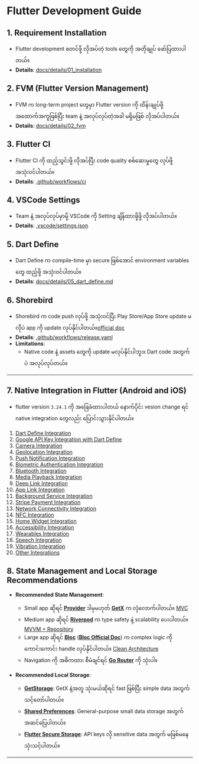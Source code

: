 # Flutter Development Guide

## 1. Requirement Installation

- Flutter development စတင်ဖို့ လိုအပ်တဲ့ tools တွေကို အတိုချုပ် ဖော်ပြထားပါတယ်။
- **Details**: [docs/details/01_installation](docs/details/01_installation.md)

## 2. FVM (Flutter Version Management)

- FVM က long-term project တွေမှာ Flutter version ကို ထိန်းချုပ်ဖို့ အထောက်အကူဖြစ်ပြီး team နဲ့ အလုပ်လုပ်တဲ့အခါ မရှိမဖြစ် လိုအပ်ပါတယ်။
- **Details**: [docs/details/02_fvm](docs/details/02_fvm.md)

## 3. Flutter CI

- Flutter CI ကို ထည့်သွင်းဖို့ လိုအပ်ပြီး code quality စစ်ဆေးမှုတွေ လုပ်ဖို့ အသုံးဝင်ပါတယ်။
- **Details**: [.github/workflows/ci](.github/workflows/ci.yaml)

## 4. VSCode Settings

- Team နဲ့ အလုပ်လုပ်မှာမို့ VSCode ကို Setting ချိန်ထားဖို့ဖို့ လိုအပ်ပါတယ်။
- **Details**: [.vscode/settings.json](.vscode/settings.json)

## 5. Dart Define

- Dart Define က compile-time မှာ secure ဖြစ်အောင် environment variables တွေ ထည့်ဖို့ အသုံးဝင်ပါတယ်။
- **Details**: [docs/details/05_dart_define.md](docs/details/05_dart_define.md)

## 6. Shorebird

- Shorebird က code push လုပ်ဖို့ အသုံးဝင်ပြီး Play Store/App Store update မလိုပဲ app ကို update လုပ်နိုင်ပါတယ်။[official doc](https://docs.shorebird.dev/)
- **Details**: [.github/workflows/release.yaml](.github/workflows/release.yaml)
- **Limitations**:
  - Native code နဲ့ assets တွေကို update မလုပ်နိုင်ပါဘူး။ Dart code အတွက်ပဲ အလုပ်လုပ်တယ်။

---

## 7. Native Integration in Flutter (Android and iOS)

- flutter version `3.24.1` ကို အခြေခံထားပါတယ် နောက်ပိုင်း vesion change ရင် native integration တွေလည်း ပြောင်းသွားနိုင်ပါတယ်။

1. [Dart Define Integration](./native_integrations/01_dart_define.md)
2. [Google API Key Integration with Dart Define](./native_integrations/02_api_key.md)
3. [Camera Integration](./native_integrations/03_camera.md)
4. [Geolocation Integration](./native_integrations/04_geolocation.md)
5. [Push Notification Integration](./native_integrations/05_push_notification.md)
6. [Biometric Authentication Integration](./native_integrations/06_biometric_auth.md)
7. [Bluetooth Integration](./native_integrations/07_bluetooth.md)
8. [Media Playback Integration](./native_integrations/08_playback.md)
9. [Deep Link Integration](./native_integrations/09_deeplink.md)
10. [App Link Integration](./native_integrations/10_applink.md)
11. [Background Service Integration](./native_integrations/11_background_service.md)
12. [Stripe Payment Integration](./native_integrations/12_stripe.md)
13. [Network Connectivity Integration](./native_integrations/13_network_con.md)
14. [NFC Integration](./native_integrations/14_nfc.md)
15. [Home Widget Integration](./native_integrations/15_home_widget.md)
16. [Accessibility Integration](./native_integrations/16_augmented.md)
17. [Wearables Integration](./native_integrations/17_wearables.md)
18. [Speech Integration](./native_integrations/18_speech.md)
19. [Vibration Integration](./native_integrations/19_vibration.md)
20. [Other Integrations](./native_integrations/20_others.md)

## 8. State Management and Local Storage Recommendations

- **Recommended State Management**:

  - Small app ဆိုရင် **[Provider](https://pub.dev/packages/provider)** ဒါမှမဟုတ် **[GetX](https://pub.dev/packages/get)** က လုံလောက်ပါတယ်။ [MVC](docs/details/08_mvc.md)
  - Medium app ဆိုရင် **[Riverpod](https://pub.dev/packages/flutter_riverpod)** က type safety နဲ့ scalability ပေးပါတယ်။ [MVVM + Repository](docs/details/08_mvvm.md)
  - Large app ဆိုရင် **[Bloc](https://pub.dev/packages/flutter_bloc)** (**[Bloc Official Doc](https://bloclibrary.dev/getting-started/)**) က complex logic ကို ကောင်းကောင်း handle လုပ်နိုင်ပါတယ်။ [Clean Architecture](docs/details/08_clean_architecture.md)
  - Navigation ကို အဓိကထား စီမံချင်ရင် **[Go Router](https://pub.dev/packages/go_router)** ကို သုံးပါ။

- **Recommended Local Storage**:
  - **[GetStorage](https://pub.dev/packages/get_storage)**: GetX နဲ့အတူ သုံးမယ်ဆိုရင် fast ဖြစ်ပြီး simple data အတွက် သင့်တော်ပါတယ်။
  - **[Shared Preferences](https://pub.dev/packages/shared_preferences)**: General-purpose small data storage အတွက် အဆင်ပြေပါတယ်။
  - **[Flutter Secure Storage](https://pub.dev/packages/flutter_secure_storage)**: API keys လို sensitive data အတွက် မဖြစ်မနေ သုံးသင့်ပါတယ်။

---
